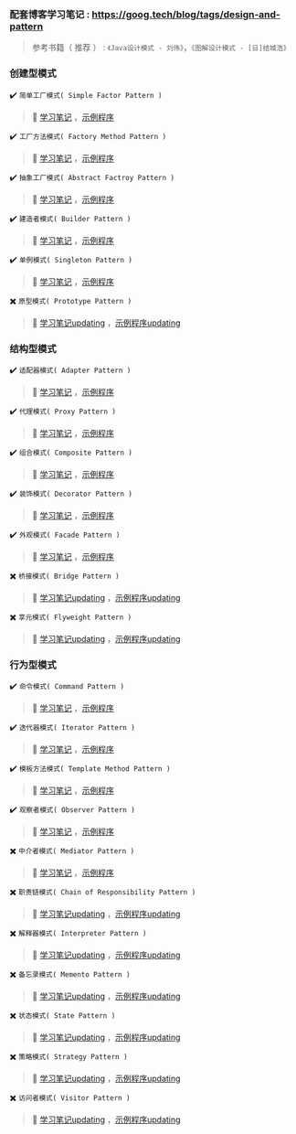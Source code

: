 ### 配套博客学习笔记 : https://goog.tech/blog/tags/design-and-pattern

> 参考书籍（ 推荐 ） : `《Java设计模式 - 刘伟》`，`《图解设计模式 - [日]结城浩》`



### 创建型模式

:heavy_check_mark: `简单工厂模式( Simple Factor Pattern )`
> :memo: [学习笔记](https://goog.tech/blog/2019/09/06/Java%E8%AE%BE%E8%AE%A1%E6%A8%A1%E5%BC%8F%E4%B9%8BSimple-Factory-Pattern/) ，[示例程序](https://github.com/GoogTech/design-patterns-in-java/tree/master/design-patterns/src/main/java/pers/huangyuhui/simple_factory_pattern)

:heavy_check_mark: `工厂方法模式( Factory Method Pattern )`
> :memo: [学习笔记](https://goog.tech/blog/2019/09/05/Java%E8%AE%BE%E8%AE%A1%E6%A8%A1%E5%BC%8F%E4%B9%8BFactory-Method-Pattern/) ，[示例程序](https://github.com/GoogTech/design-patterns-in-java/tree/master/design-patterns/src/main/java/pers/huangyuhui/factory_method_pattern)

:heavy_check_mark: `抽象工厂模式( Abstract Factroy Pattern )`
> :memo: [学习笔记](https://goog.tech/blog/2019/09/07/Java%E8%AE%BE%E8%AE%A1%E6%A8%A1%E5%BC%8F%E4%B9%8BAbstract-Factory-Pattern/) ，[示例程序](https://github.com/GoogTech/design-patterns-in-java/tree/master/design-patterns/src/main/java/pers/huangyuhui/abstract_factory_pattern)

:heavy_check_mark: `建造者模式( Builder Pattern )`
> :memo: [学习笔记](https://goog.tech/blog/2019/09/17/Java%E8%AE%BE%E8%AE%A1%E6%A8%A1%E5%BC%8F%E4%B9%8BBuilder-Pattern/) ，[示例程序](https://github.com/GoogTech/design-patterns-in-java/tree/master/design-patterns/src/main/java/pers/huangyuhui/builder_pattern)

:heavy_check_mark: `单例模式( Singleton Pattern )`
> :memo: [学习笔记](https://goog.tech/blog/2019/09/06/Java%E8%AE%BE%E8%AE%A1%E6%A8%A1%E5%BC%8F%E4%B9%8BSingleton-Pattern/) ，[示例程序](https://github.com/GoogTech/design-patterns-in-java/tree/master/design-patterns/src/main/java/pers/huangyuhui/singleton_pattern)

:heavy_multiplication_x: `原型模式( Prototype Pattern )`
> :memo: [学习笔记updating](demo) ，[示例程序updating](demo)



### 结构型模式

:heavy_check_mark: `适配器模式( Adapter Pattern )`
> :memo: [学习笔记](https://goog.tech/blog/2019/09/03/Java%E8%AE%BE%E8%AE%A1%E6%A8%A1%E5%BC%8F%E4%B9%8BAdapter-Pattern/) ，[示例程序](https://github.com/GoogTech/design-patterns-in-java/tree/master/design-patterns/src/main/java/pers/huangyuhui/adapter_pattern)

:heavy_check_mark: `代理模式( Proxy Pattern )`
> :memo: [学习笔记](https://goog.tech/blog/2019/09/25/Java%E8%AE%BE%E8%AE%A1%E6%A8%A1%E5%BC%8F%E4%B9%8BProxy-Pattern/) ，[示例程序](https://github.com/GoogTech/design-patterns-in-java/tree/master/design-patterns/src/main/java/pers/huangyuhui/froxy_pattern)

:heavy_check_mark: `组合模式( Composite Pattern )`
> :memo: [学习笔记](https://goog.tech/blog/2019/09/11/Java%E8%AE%BE%E8%AE%A1%E6%A8%A1%E5%BC%8F%E4%B9%8BComposite-Pattern/) ，[示例程序](https://github.com/GoogTech/design-patterns-in-java/tree/master/design-patterns/src/main/java/pers/huangyuhui/composite_pattern)

:heavy_check_mark: `装饰模式( Decorator Pattern )`
> :memo: [学习笔记](https://goog.tech/blog/2019/09/08/Java%E8%AE%BE%E8%AE%A1%E6%A8%A1%E5%BC%8F%E4%B9%8BDecorator-Pattern/) ，[示例程序](https://github.com/GoogTech/design-patterns-in-java/tree/master/design-patterns/src/main/java/pers/huangyuhui/decorator_pattern)

:heavy_check_mark: `外观模式( Facade Pattern )`
> :memo: [学习笔记](https://goog.tech/blog/2019/09/12/Java%E8%AE%BE%E8%AE%A1%E6%A8%A1%E5%BC%8F%E4%B9%8BFacade-Pattern/) ，[示例程序](https://github.com/GoogTech/design-patterns-in-java/tree/master/design-patterns/src/main/java/pers/huangyuhui/facade_pattern)

:heavy_multiplication_x: `桥接模式( Bridge Pattern )`
> :memo: [学习笔记updating](demo) ，[示例程序updating](demo)

:heavy_multiplication_x: `享元模式( Flyweight Pattern )`
> :memo: [学习笔记updating](demo) ，[示例程序updating](demo)



### 行为型模式

:heavy_check_mark: `命令模式( Command Pattern )`
> :memo: [学习笔记](https://goog.tech/blog/2019/09/20/Java%E8%AE%BE%E8%AE%A1%E6%A8%A1%E5%BC%8F%E4%B9%8BCommand-Pattern/) ，[示例程序](https://github.com/GoogTech/design-patterns-in-java/tree/master/design-patterns/src/main/java/pers/huangyuhui/command_pattern)

:heavy_check_mark: `迭代器模式( Iterator Pattern )`
> :memo: [学习笔记](https://goog.tech/blog/2019/09/02/Java%E8%AE%BE%E8%AE%A1%E6%A8%A1%E5%BC%8F%E4%B9%8BIterator-Pattern/) ，[示例程序](https://github.com/GoogTech/design-patterns-in-java/tree/master/design-patterns/src/main/java/pers/huangyuhui/iterator_pattern)

:heavy_check_mark: `模板方法模式( Template Method Pattern )`
> :memo: [学习笔记](https://goog.tech/blog/2019/09/04/Java%E8%AE%BE%E8%AE%A1%E6%A8%A1%E5%BC%8F%E4%B9%8BTemplate-Method-Pattern/) ，[示例程序](https://github.com/GoogTech/design-patterns-in-java/tree/master/design-patterns/src/main/java/pers/huangyuhui/template_method_pattern)

:heavy_check_mark: `观察者模式( Observer Pattern )`
> :memo: [学习笔记](https://goog.tech/blog/2019/09/28/Java%E8%AE%BE%E8%AE%A1%E6%A8%A1%E5%BC%8F%E4%B9%8BObserver-Pattern/) ，[示例程序](https://github.com/GoogTech/design-patterns-in-java/tree/master/design-patterns/src/main/java/pers/huangyuhui/observer_pattern)

:heavy_multiplication_x: `中介者模式( Mediator Pattern )`
> :memo: [学习笔记](https://goog.tech/blog/2019/10/10/Java%E8%AE%BE%E8%AE%A1%E6%A8%A1%E5%BC%8F%E4%B9%8BMediator-Pattern/) ，[示例程序](https://github.com/GoogTech/design-patterns-in-java/tree/master/design-patterns/src/main/java/pers/huangyuhui/mediator_pattern)

:heavy_multiplication_x: `职责链模式( Chain of Responsibility Pattern )`
> :memo: [学习笔记updating](demo) ，[示例程序updating](demo)

:heavy_multiplication_x: `解释器模式( Interpreter Pattern )`
> :memo: [学习笔记updating](demo) ，[示例程序updating](demo)

:heavy_multiplication_x: `备忘录模式( Memento Pattern )`
> :memo: [学习笔记updating](demo) ，[示例程序updating](demo)

:heavy_multiplication_x: `状态模式( State Pattern )`
> :memo: [学习笔记updating](demo) ，[示例程序updating](demo)

:heavy_multiplication_x: `策略模式( Strategy Pattern )` 
> :memo: [学习笔记updating](demo) ，[示例程序updating](demo)

:heavy_multiplication_x: `访问者模式( Visitor Pattern )`
> :memo: [学习笔记updating](demo) ，[示例程序updating](demo)
